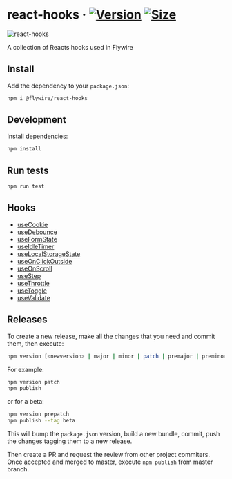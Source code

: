 # react-hooks &middot; [<img alt="Version" src="https://img.shields.io/npm/v/@flywire/react-hooks.svg">](https://www.npmjs.com/package/@flywire/react-hooks) [<img alt="Size" src="https://img.shields.io/bundlephobia/min/@flywire/react-hooks">](https://bundlephobia.com/result?p=@flywire/react-hooks)

![react-hooks](./fly-hooks.svg)

A collection of Reacts hooks used in Flywire

## Install

Add the dependency to your `package.json`:

```bash
npm i @flywire/react-hooks
```

## Development

Install dependencies:

```javascript
npm install
```

## Run tests

```sh
npm run test
```

## Hooks

- [useCookie](src/hooks/useCookie/README.md)
- [useDebounce](src/hooks/useDebounce/README.md)
- [useFormState](src/hooks/useFormState/README.md)
- [useIdleTimer](src/hooks/useIdleTimer/README.md)
- [useLocalStorageState](src/hooks/useLocalStorageState/README.md)
- [useOnClickOutside](src/hooks/useOnClickOutside/README.md)
- [useOnScroll](src/hooks/useOnScroll/README.md)
- [useStep](src/hooks/useStep/README.md)
- [useThrottle](src/hooks/useThrottle/README.md)
- [useToggle](src/hooks/useToggle/README.md)
- [useValidate](src/hooks/useValidate/README.md)

## Releases

To create a new release, make all the changes that you need and commit them,
then execute:

```bash
npm version [<newversion> | major | minor | patch | premajor | preminor | prepatch | prerelease | from-git]
```

For example:

```bash
npm version patch
npm publish
```

or for a beta:

```bash
npm version prepatch
npm publish --tag beta
```

This will bump the `package.json` version, build a new bundle, commit, push the
changes tagging them to a new release.

Then create a PR and request the review from other project commiters. Once
accepted and merged to master, execute `npm publish` from master branch.

